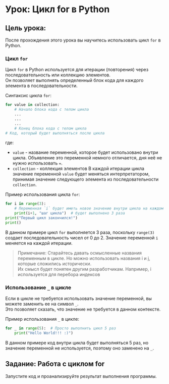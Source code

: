 # Урок: Цикл for в Python

## Цель урока:
После прохождения этого урока вы научитесь использовать цикл `for` в Python.

### Цикл `for`
Цикл `for` в Python используется для итерации (повторения) через последовательность или коллекцию элементов.  
Он позволяет выполнять определенный блок кода для каждого элемента в последовательности.

Синтаксис цикла `for`:
```python
for value in collection:
    # Начало блока кода с телом цикла
    ...
    ...
    ...
    # Конец блока кода с телом цикла
# Код, который будет выполняться после цикла
```
где:
- `value` - название переменной, которое будет использовано внутри цикла. 
  Объявление это переменной немного отличается, дня неё не нужно использовать `=`.
- `collection` - коллекция элементов
В каждой итерации цикла значение переменной `value` будет меняться интерпретатором, принимая значение следующего элемента из последовательности `collection`.

Пример использования цикла `for`:
```python
for i in range(3):
    # Переменная `i` будет иметь новое значение внутри цикла на каждом шаге
    print(i+1, "шаг цикла")  # будет выполнено 3 раза
print("Первый цикл закончился!")
print()
```

В данном примере цикл `for` выполняется 3 раза, поскольку `range(3)` создает последовательность чисел от 0 до 2. 
Значение переменной `i` меняется на каждой итерации.

> Примечание: Старайтесь давать осмысленные названия переменным в цикле. Но можно использовать названия i и j, которые сложились исторически.  
> Их смысл будет понятен другим разработчикам. Например, i используется для перебора индексов

### Использование `_` в цикле
Если в цикле не требуется использовать значение переменной, вы можете заменить ее на символ `_`.  
Это позволяет сказать, что значение не требуется в данном контексте.

Пример использования `_` в цикле:
```python
for _ in range(5):  # Просто выполнить цикл 5 раз
    print("Hello World!!! :)")
```

В данном примере код внутри цикла будет выполняться 5 раз, но значение переменной не используется, поэтому оно заменено на `_`.

## Задание: Работа с циклом for
Запустите код и проанализируйте результат выполнения программы.